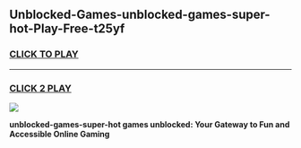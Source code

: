 
## Unblocked-Games-unblocked-games-super-hot-Play-Free-t25yf
<h3>
<a href="https://premium76.site?title=unblocked-games-super-hot&ref=15A">CLICK TO PLAY</a></h3>
<hr>

<h3>
<a href="https://premium76.site?title=unblocked-games-super-hot&ref=15A">CLICK 2 PLAY</a>
  
</h3>

<a href="https://premium76.site?title=unblocked-games-super-hot&ref=15A"><img src="https://clearcache.store/games.png"></a>


**unblocked-games-super-hot games unblocked: Your Gateway to Fun and Accessible Online Gaming**
